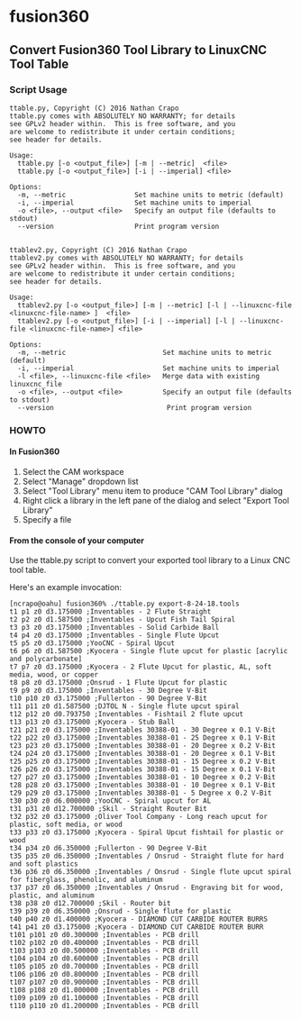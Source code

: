 # fusion360
## Convert Fusion360 Tool Library to LinuxCNC Tool Table

### Script Usage

	ttable.py, Copyright (C) 2016 Nathan Crapo
	ttable.py comes with ABSOLUTELY NO WARRANTY; for details
	see GPLv2 header within.  This is free software, and you
	are welcome to redistribute it under certain conditions;
	see header for details.

	Usage:
	  ttable.py [-o <output_file>] [-m | --metric]  <file>
	  ttable.py [-o <output_file>] [-i | --imperial] <file>

	Options:
	  -m, --metric                 Set machine units to metric (default)
	  -i, --imperial               Set machine units to imperial
	  -o <file>, --output <file>   Specify an output file (defaults to stdout)
	  --version                    Print program version


	ttablev2.py, Copyright (C) 2016 Nathan Crapo
	ttablev2.py comes with ABSOLUTELY NO WARRANTY; for details
	see GPLv2 header within.  This is free software, and you
	are welcome to redistribute it under certain conditions;
	see header for details.
	
	Usage:
	  ttablev2.py [-o <output_file>] [-m | --metric] [-l | --linuxcnc-file <linuxcnc-file-name> ]  <file>
	  ttablev2.py [-o <output_file>] [-i | --imperial] [-l | --linuxcnc-file <linuxcnc-file-name>] <file>
	
	Options:
	  -m, --metric                        Set machine units to metric (default)
	  -i, --imperial                      Set machine units to imperial
	  -l <file>, --linuxcnc-file <file>   Merge data with existing linuxcnc_file
	  -o <file>, --output <file>          Specify an output file (defaults to stdout)
	  --version                            Print program version

### HOWTO

#### In Fusion360

1. Select the CAM workspace
2. Select "Manage" dropdown list
3. Select "Tool Library" menu item to produce "CAM Tool Library" dialog
4. Right click a library in the left pane of the dialog and select "Export Tool Library"
5. Specify a file


#### From the console of your computer

Use the ttable.py script to convert your exported tool library to a Linux CNC
tool table.

Here's an example invocation:

	[ncrapo@oahu] fusion360% ./ttable.py export-8-24-18.tools
	t1 p1 z0 d3.175000 ;Inventables - 2 Flute Straight
	t2 p2 z0 d1.587500 ;Inventables - Upcut Fish Tail Spiral
	t3 p3 z0 d3.175000 ;Inventables - Solid Carbide Ball
	t4 p4 z0 d3.175000 ;Inventables - Single Flute Upcut
	t5 p5 z0 d3.175000 ;YooCNC - Spiral Upcut
	t6 p6 z0 d1.587500 ;Kyocera - Single flute upcut for plastic [acrylic and polycarbonate]
	t7 p7 z0 d3.175000 ;Kyocera - 2 Flute Upcut for plastic, AL, soft media, wood, or copper
	t8 p8 z0 d3.175000 ;Onsrud - 1 Flute Upcut for plastic
	t9 p9 z0 d3.175000 ;Inventables - 30 Degree V-Bit
	t10 p10 z0 d3.175000 ;Fullerton - 90 Degree V-Bit
	t11 p11 z0 d1.587500 ;DJTOL N - Single flute upcut spiral
	t12 p12 z0 d0.793750 ;Inventables - Fishtail 2 flute upcut
	t13 p13 z0 d3.175000 ;Kyocera - Stub Ball
	t21 p21 z0 d3.175000 ;Inventables 30388-01 - 30 Degree x 0.1 V-Bit
	t22 p22 z0 d3.175000 ;Inventables 30388-01 - 25 Degree x 0.1 V-Bit
	t23 p23 z0 d3.175000 ;Inventables 30388-01 - 20 Degree x 0.2 V-Bit
	t24 p24 z0 d3.175000 ;Inventables 30388-01 - 20 Degree x 0.1 V-Bit
	t25 p25 z0 d3.175000 ;Inventables 30388-01 - 15 Degree x 0.2 V-Bit
	t26 p26 z0 d3.175000 ;Inventables 30388-01 - 15 Degree x 0.1 V-Bit
	t27 p27 z0 d3.175000 ;Inventables 30388-01 - 10 Degree x 0.2 V-Bit
	t28 p28 z0 d3.175000 ;Inventables 30388-01 - 10 Degree x 0.1 V-Bit
	t29 p29 z0 d3.175000 ;Inventables 30388-01 - 5 Degree x 0.2 V-Bit
	t30 p30 z0 d6.000000 ;YooCNC - Spiral upcut for AL
	t31 p31 z0 d12.700000 ;Skil - Straight Router Bit
	t32 p32 z0 d3.175000 ;Oliver Tool Company - Long reach upcut for plastic, soft media, or wood
	t33 p33 z0 d3.175000 ;Kyocera - Spiral Upcut fishtail for plastic or wood
	t34 p34 z0 d6.350000 ;Fullerton - 90 Degree V-Bit
	t35 p35 z0 d6.350000 ;Inventables / Onsrud - Straight flute for hard and soft plastics
	t36 p36 z0 d6.350000 ;Inventables / Onsrud - Single flute upcut spiral for fiberglass, phenolic, and aluminum
	t37 p37 z0 d6.350000 ;Inventables / Onsrud - Engraving bit for wood, plastic, and aluminum
	t38 p38 z0 d12.700000 ;Skil - Router bit
	t39 p39 z0 d6.350000 ;Onsrud - Single flute for plastic
	t40 p40 z0 d1.400000 ;Kyocera - DIAMOND CUT CARBIDE ROUTER BURRS
	t41 p41 z0 d3.175000 ;Kyocera - DIAMOND CUT CARBIDE ROUTER BURR
	t101 p101 z0 d0.300000 ;Inventables - PCB drill
	t102 p102 z0 d0.400000 ;Inventables - PCB drill
	t103 p103 z0 d0.500000 ;Inventables - PCB drill
	t104 p104 z0 d0.600000 ;Inventables - PCB drill
	t105 p105 z0 d0.700000 ;Inventables - PCB drill
	t106 p106 z0 d0.800000 ;Inventables - PCB drill
	t107 p107 z0 d0.900000 ;Inventables - PCB drill
	t108 p108 z0 d1.000000 ;Inventables - PCB drill
	t109 p109 z0 d1.100000 ;Inventables - PCB drill
	t110 p110 z0 d1.200000 ;Inventables - PCB drill
